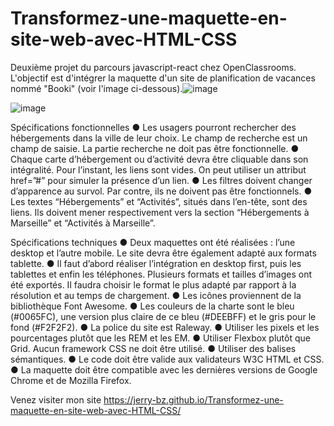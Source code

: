 # Transformez-une-maquette-en-site-web-avec-HTML-CSS
Deuxième projet du parcours javascript-react chez OpenClassrooms. L'objectif est d'intégrer la maquette d'un site de planification de vacances nommé "Booki" (voir l'image ci-dessous).![image](https://user-images.githubusercontent.com/100424546/172008496-521de0ea-b1da-4fd7-ac9f-184e811e62c7.png)

![image](https://user-images.githubusercontent.com/100424546/172008497-722d88a8-a764-4553-a50f-600518f46b8a.png)

Spécifications fonctionnelles
● Les usagers pourront rechercher des hébergements dans la ville de leur choix. Le champ de recherche est un champ de saisie. La partie recherche ne doit pas être fonctionnelle.
● Chaque carte d’hébergement ou d’activité devra être cliquable dans son intégralité. Pour l’instant, les liens sont vides. On peut utiliser un attribut href=”#” pour simuler la présence d’un lien.
● Les filtres doivent changer d’apparence au survol. Par contre, ils ne doivent pas être fonctionnels.
● Les textes “Hébergements” et “Activités”, situés dans l’en-tête, sont des liens. Ils doivent mener respectivement vers la section “Hébergements à Marseille” et “Activités à Marseille”.

Spécifications techniques
● Deux maquettes ont été réalisées : l’une desktop et l’autre mobile. Le site devra être également adapté aux formats tablette.
● Il faut d’abord réaliser l’intégration en desktop first, puis les tablettes et enfin les téléphones. Plusieurs formats et tailles d’images ont été exportés. Il faudra choisir le format le plus adapté par rapport à la résolution et au temps de chargement.
● Les icônes proviennent de la bibliothèque Font Awesome.
● Les couleurs de la charte sont le bleu (#0065FC), une version plus claire de ce bleu (#DEEBFF) et le gris pour le fond (#F2F2F2).
● La police du site est Raleway.
● Utiliser les pixels et les pourcentages plutôt que les REM et les EM.
● Utiliser Flexbox plutôt que Grid.
Aucun framework CSS ne doit être utilisé.
● Utiliser des balises sémantiques.
● Le code doit être valide aux validateurs W3C HTML et CSS.
● La maquette doit être compatible avec les dernières versions de Google Chrome et de Mozilla Firefox.

Venez visiter mon site https://jerry-bz.github.io/Transformez-une-maquette-en-site-web-avec-HTML-CSS/

